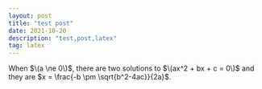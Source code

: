 ```yaml
---
layout: post
title: "test post"
date: 2021-10-20 
description: "test,post,latex"
tag: latex
---   
```

When $\(a \ne 0\)$, there are two solutions to $\(ax^2 + bx + c = 0\)$ and they are
$x = \frac{-b \pm \sqrt{b^2-4ac}}{2a}$.
